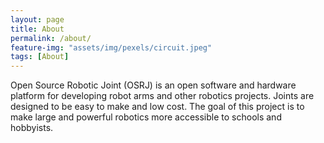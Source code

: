 ```yaml
---
layout: page
title: About
permalink: /about/
feature-img: "assets/img/pexels/circuit.jpeg"
tags: [About]
---
```


Open Source Robotic Joint (OSRJ) is an open software and hardware platform for developing robot arms and other robotics projects. Joints are designed to be easy to make and low cost. The goal of this project is to make large and powerful robotics more accessible to schools and hobbyists. 
 
